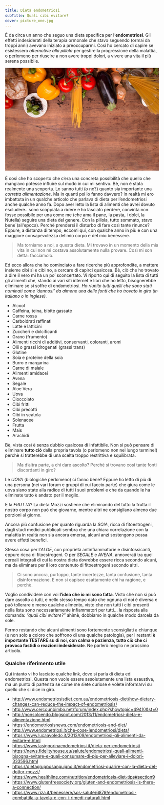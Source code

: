 ```yaml
---
title: Dieta endometriosi
subTitle: Quali cibi evitare?
cover: picture_one.jpg
---
```


È da circa un anno che seguo una dieta specifica per l’**endometriosi**. 
Gli effetti indesiderati della terapia ormonale che stavo seguendo (ormai da troppi anni) avevano iniziato a preoccuparmi. Così ho cercato di capire se esistessero *alternative alla pillola* per gestire la progressione della malattia, o perlomeno per riuscire a non avere troppi dolori, a vivere una vita il più serena possibile. 

![unsplash.com](./picture_one.jpg)

È così che ho scoperto che c’era una concreta possibilità che quello che mangiavo potesse influire sul modo in cui mi sentivo. Bè, non è stata realmente una scoperta. 
Lo sanno tutti (o no?) quanto sia importante una *corretta alimentazione*. Ma in quanti poi lo fanno davvero? In realtà mi ero imbattuta in un qualche articolo che parlava di dieta per l’endometriosi anche qualche anno fa. Dopo aver letto la lista di alimenti che avrei dovuto escludere...sono scoppiata a ridere e ho lasciato perdere, convinta non fosse possibile per una come me (che ama il pane, la pasta, i dolci, la Nutella) seguire una dieta del genere. Con la pillola, tutto sommato, stavo bene`(all'epoca). Perchè prendersi il disturbo di fare così tante rinunce?
Eppure, a distanza di tempo, eccomi qui, con qualche anno in più e con una maggiore consapevolezza del mio corpo e del mio benessere. 

> Ma torniamo a noi, a questa dieta. 
> Mi trovavo in un momento della mia vita in cui non mi costava assolutamente nulla provare. Così mi son detta: facciamolo. 

Ed ecco allora che ho cominciato a fare ricerche più approfondite, a mettere insieme cibi sì e cibi no, a cercare di capirci qualcosa. Bè, ciò che ho trovato a dire il vero mi ha un po’ sconcertato. 
Vi riporto qui di seguito la lista di tutti gli alimenti che, stando ai vari siti internet e libri che ho letto, bisognerebbe eliminare se si soffre di endometriosi. 
*Ho riunito tutti quelli che sono stati nominati come ‘dannosi’ da almeno una delle fonti che ho trovato in giro (in italiano o in inglese)*.

- Alcool
- Caffeina, teina, bibite gassate
- Carne rossa
- Carboidrati raffinati
- Latte e latticini
- Zuccheri e dolcificanti
- Grano (frumento)
- Alimenti ricchi di additivi, conservanti, coloranti, aromi
- Olii o grassi idrogenati (grassi trans)
- Glutine
- Soia e proteine della soia
- Burro e margarina
- Carne di maiale
- Alimenti amidacei
- Avena
- Segale
- Aloe Vera
- Uova
- Cioccolato
- Cibi fritti
- Cibi precotti
- Cibi in scatola
- Solenacee 
- Frutta 
- Mais
- Arachidi

Bè, vista così è senza dubbio qualcosa di infattibile. Non si può pensare di eliminare **tutto ciò** dalla propria tavola (o perlomeno non nel lungo termine!) perchè si tratterebbe di una scelta troppo restrittiva e squilibrata. 

>Ma d’altra parte, a chi dare ascolto? 
>Perchè si trovano così tante fonti discordanti in giro?

Le *UOVA* (biologiche perlomeno) ci fanno bene? Eppure ho letto di più di una persona (nei vari forum e gruppi di cui faccio parte) che giura come le uova siano state alla radice di tutti i suoi problemi e che da quando le ha eliminate tutto è andato per il meglio. 

E la *FRUTTA*? La dieta Mozzi sostiene che eliminando del tutto la frutta il nostro corpo non può che giovarne, mentre altri ne consigliano almeno due porzioni al giorno. 

Ancora più confusione per quanto riguarda la *SOIA*, ricca di fitoestrogeni, dagli studi medici pubblicati sembra che una chiara correlazione con la malattia in realtà non sia ancora emersa, alcuni anzi sostengono possa avere effetti benefici. 

Stessa cosa per l’*ALOE*, con proprietà antinfiammatorie e disintossicanti, eppure ricca di fitoestrogeni. O per *SEGALE* e *AVENA*, annoverati tra quei cereali integrali di cui la nostra dieta dovrebbe essere ricca secondo alcuni, ma da eliminare per il loro contenuto di fitoestrogeni secondo altri. 

>Ci sono ancora, purtoppo, tante incertezze, tanta confusione, tanta disinformazione. E non si capisce esattamente chi ha ragione, e perchè. 

Voglio condividere con voi **l’idea che io mi sono fatta**. Visto che non si può dare ascolto a tutti, e nello stesso tempo dato che ognuna di noi è diversa e può tollerare o meno qualche alimento, visto che non tutti i cibi presenti nella lista sono necessariamente infiammatori per tutti... la risposta alla domanda: *“quali cibi evitare?”* ahimè, dobbiamo in qualche modo darcela da sole.

Fermo restando che alcuni alimenti sono fortemente sconsigliati a chiunque (e non solo a coloro che soffrono di una qualche patologia), per i restanti **è importante TESTARE su di noi, con calma e pazienza, tutto ciò che ci provoca fastidi o reazioni indesiderate**. 
Ne parlerò meglio ne prossimo articolo.


### Qualche riferimento utile
Qui intanto vi ho lasciato qualche link, dove si parla di dieta ed endometriosi. 
Questa non vuole essere assolutamente una lista esaustiva, ma un punto di partenza se come me siete curiose e volete informarvi su quello che si dice in giro.

- http://www.endometriosisdiet.com.au/endometriosis-diet/how-dietary-changes-can-reduce-the-impact-of-endometriosis/
- http://www.cercounbimbo.net/forum/index.php?showtopic=49410&st=0
- http://nonsoloendo.blogspot.com/2013/11/endometriosi-dieta-e-alimentazione.html
- https://endometriosisnews.com/endometriosis-and-diet/
- http://www.endometriosi.it/che-cose-lendometriosi/dieta/
- https://www.lucaavoledo.it/2013/09/endometriosi-gli-alimenti-da-evitare-e.html
- https://www.lasignorinaendometriosi.it/dieta-per-endometriosi/
- https://news.fidelityhouse.eu/salute/endometriosi-quali-alimenti-bisogna-evitare-e-quali-consumare-di-piu-per-alleviare-i-dolori-333596.html
- https://dietagrupposanguigno.it/endometriosi-guarire-con-la-dieta-del-dottor-mozzi/
- https://www.healthline.com/nutrition/endometriosis-diet-tips#section9
- https://www.glutenfreesociety.org/gluten-and-endometriosis-is-there-a-connection/
- https://www.riza.it/benessere/sos-salute/6879/endometriosi-combattila-a-tavola-e-con-i-rimedi-naturali.html


  